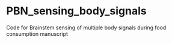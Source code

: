 # PBN_sensing_body_signals

Code for Brainstem sensing of multiple body signals during food consumption manuscript
 
